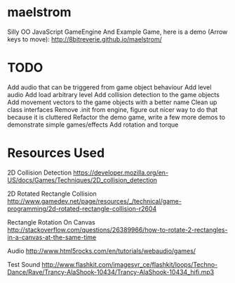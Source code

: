 maelstrom
=========

Silly OO JavaScript GameEngine And Example Game, here is a demo (Arrow keys to move):
http://8bitreverie.github.io/maelstrom/

TODO
=========

Add audio that can be triggered from game object behaviour
Add level audio
Add load arbitrary level
Add collision detection to the game objects
Add movement vectors to the game objects with a better name
Clean up class interfaces
Remove .init from engine, figure out nicer way to do that because it is cluttered
Refactor the demo game, write a few more demos to demonstrate simple games/effects
Add rotation and torque

Resources Used
=========
2D Collision Detection
https://developer.mozilla.org/en-US/docs/Games/Techniques/2D_collision_detection

2D Rotated Rectangle Collision
http://www.gamedev.net/page/resources/_/technical/game-programming/2d-rotated-rectangle-collision-r2604

Rectangle Rotation On Canvas
http://stackoverflow.com/questions/26389966/how-to-rotate-2-rectangles-in-a-canvas-at-the-same-time

Audio
http://www.html5rocks.com/en/tutorials/webaudio/games/

Test Sound
http://www.flashkit.com/imagesvr_ce/flashkit/loops/Techno-Dance/Rave/Trancy-AlaShook-10434/Trancy-AlaShook-10434_hifi.mp3

